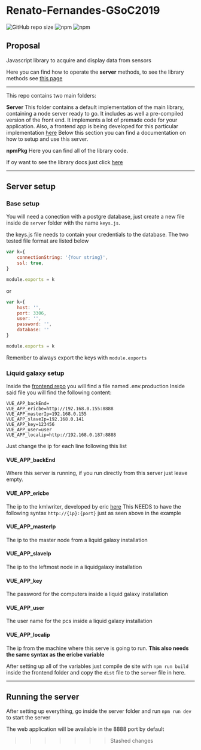 # Renato-Fernandes-GSoC2019

![GitHub repo size](https://img.shields.io/github/repo-size/RenatoFernandesTotti/Renato-Fernandes-GSoC2019.svg?style=flat-square&logo=GitHub) ![npm](https://img.shields.io/npm/dt/liquidsensors.svg?style=flat-square&logo=NPM) ![npm](https://img.shields.io/npm/v/liquidsensors.svg?style=flat-square)


## Proposal

Javascript library to acquire and display data from sensors

Here you can find how to operate the **server** methods, to see the library methods see [this page](https://www.npmjs.com/package/liquidsensors)

----
This repo contains two main folders:

**Server**
This folder contains a default implementation of the main library, containing a node server ready to go. It includes as well a pre-compiled version of the front end.
It implements a lot of premade code for your application.
Also, a frontend app is being developed for this particular implementation [here](https://github.com/RenatoFernandesTotti/Renato-Fernandes-GSoC2019-FrontEndApp)
Below this section you can find a documentation on how to setup and use this server.

**npmPkg**
Here you can find all of the library code.

If oy want to see the library docs just click [here](https://www.npmjs.com/package/liquidsensors)

----

## Server setup

### Base setup

You will need a conection with a postgre database, just create a new file inside de `server` folder with the name `keys.js`.

the keys.js file needs to contain your credentials to the database. The two tested file format are listed below

```javascript
var k={
    connectionString: '{Your string}',
    ssl: true, 
}

module.exports = k
```

or

```javascript
var k={
    host: '',
    port: 3306,
    user: '',
    password: '',
    database: ''
}

module.exports = k
```

Remenber to always export the keys with `module.exports`

### Liquid galaxy setup

Inside the [frontend repo][frontend] you will find a file named .env.production
Inside said file you will find the following content:

```env
VUE_APP_backEnd=
VUE_APP_ericbe=http://192.168.0.155:8888
VUE_APP_masterIp=192.168.0.155
VUE_APP_slaveIp=192.168.0.141
VUE_APP_key=123456
VUE_APP_user=user
VUE_APP_localip=http://192.168.0.187:8888
```

Just change the ip for each line following this list

#### VUE_APP_backEnd

Where this server is running, if you run directly from this server just leave empty.

#### VUE_APP_ericbe

The ip to the kmlwriter, developed by eric [here][eric repo]
This NEEDS to have the following syntax
`http://{ip}:{port}`
just as seen above in the example

#### VUE_APP_masterIp

The ip to the master node from a liquid galaxy installation

#### VUE_APP_slaveIp

The ip to the leftmost node in a liquidgalaxy installation

#### VUE_APP_key

The password for the computers inside a liquid galaxy installation

#### VUE_APP_user

The user name for the pcs inside a liquid galaxy installation

#### VUE_APP_localip

The ip from the machine where this serve is going to run.
**This also needs the same syntax as the ericbe variable**

After setting up all of the variables just compile de site with `npm run build` inside the frontend folder and copy the `dist` file to the `server` file in here.

----

## Running the server

After setting up everything, go inside the server folder and run `npm run dev` to start the server

The web application will be available in the 8888 port by default

[eric repo]:(https://github.com/xemyst/liquid-galaxy-kml-uploader)

[frontend]:(https://github.com/RenatoFernandesTotti/Renato-Fernandes-GSoC2019-FrontEndApp)
>>>>>>> Stashed changes
